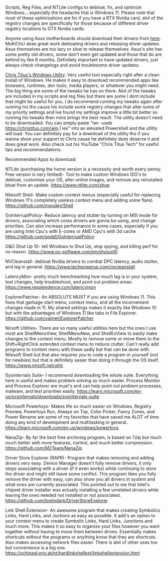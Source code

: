 Scripts, Reg Files, and NTLite configs to debloat, fix, and optimize Windows....especially the headache that is Windows 11. Please note that most of these optimizations are for if you have a RTX Nvidia card, alot of the registry changes are specifically for those because of different driver registry locations to GTX Nvidia cards.

Anyone using Asus motherboards should download their drivers from [here](https://rog-forum.asus.com/t5/hardware-build-advice/index-all-my-drivers-firmware-software-threads/m-p/827232). MoKiChU does great work debloating drivers and releasing driver updates Asus themselves are too lazy or slow to release themselves. Asus's site has some pretty old drivers, some don't even get updated and those that do are behind by like 6 months. Definitely important to have updated drivers, just always check changelogs and avoid troublesome driver updates. 

[Chris Titus's Windows Utility](https://github.com/ChrisTitusTech/winutil): Very useful tool especially right after a clean install of Windows. He makes it easy to download recommended apps like browsers, runtimes, dev tools, media players, or whatever you might need. The big thing are some of the tweaks he has on there. Alot of the tweaks are included in my scripts and reg files but there are some I dont include that might be useful for you. I do recommend running my tweaks again after running his tho cause his include some registry changes that alter some of my priority settings and Ive found my settings improve a little bit better so running his tweaks then mine brings the best result. The utility doesn't need to be downloaded. You can simply paste "iwr -useb https://christitus.com/win | iex" into an elevated Powershell and the utility will load. You can definitely pay for a download of the utility tho if you wanna show your support to Chris cause he definitely does deserve it and does great work. Also check out his YouTube "Chris Titus Tech" for useful tips and recommendations.

Recommended Apps to download:

NTLite (purchasing the home version is a necessity and worth every penny. Free version is very limited)- Tool to make custom Windows ISO's to debloat, customize your OS, alter online images, and remove any reinstalled bloat from an update.
https://www.ntlite.com/shop

Nilesoft Shell- Make custom context menus (especially useful for replacing Windows 11's completely useless context menu and adding some flare).
https://github.com/moudey/Shell

GoInterruptPolicy- Reduce latency and stutter by turning on MSI mode for drivers, associating which cores drivers are gonna be using, and change priorities. Can also increase performance in some cases, especially if you are using Intel Cpu's with E-cores or AMD Cpu's with 3d cache
https://github.com/spddl/GoInterruptPolicy

O&O Shut Up 10- tell Windows to Shut Up, stop spying, and killing perf for no reason.
https://www.oo-software.com/en/shutup10

NVCleanstall- debloat Nvidia drivers to combat DPC latency, audio stutter, and lag in general.
https://www.techpowerup.com/nvcleanstall

LatencyMon- pretty much benchmarking how much lag is in your system, test changes, help troubleshoot, and point out problem areas.
https://www.resplendence.com/latencymon

ExplorerPatcher- An ABSOLUTE MUST if you are using Windows 11. This fixes that garbage start menu, context menu, and all the inconvenient
changes made in 11. My shared settings makes it exactly like Windows 10 but with the advantages of Windows 11 like tabs in File Explorer.
https://github.com/valinet/ExplorerPatcher

Nirsoft Utilities- There are so many useful utilities here but the ones I use most are ShellMenuView, ShellMenuNew, and ShellExView to easily make changes to the context menu. Mostly to remove some or move them to the Shift+RightClick extended context menu to reduce clutter. Can't really add programs to context menu with these sadly but that can be done with Nilesoft Shell but that also requires you to code a program in yourself (not for newbies) but that is definitely easier than doing it through the OS itself.
https://www.nirsoft.net/utils

Sysinternals Suite- I recommend downloading the whole suite. Everything here is useful and makes problem solving so much easier. Process Monitor and Process Explorer are must's and can help point out problem processes, malware, and test priorities easily.
https://learn.microsoft.com/en-us/sysinternals/downloads/sysinternals-suite

Microsoft Powertoys- Makes life so much easier on Windows. Registry Preview, Powertoys Run, Always on Top, Color Picker, Fancy Zones, and Power Rename are some of my favorites that have saved me ALOT of time doing any kind of development and multitasking in general.
https://learn.microsoft.com/en-us/windows/powertoys

NanaZip- By far the best free archiving program, is based on 7zip but much much better with more features, control, and much better compression.
https://github.com/M2Team/NanaZip

Driver Store Explorer (RAPR)- Program that makes removing and adding drivers very easy. Device Manager doesn't fully remove drivers, it only stops associating with a driver (if it even works) while continuing to store the driver and might still leave some conflict. This program likes you fully remove the driver with easy, can also show you all drivers in system and what ones are currently associated. This pointed out to me that Intel's chipset driver installer was actually installing a few unrelated drivers while leaving the ones needed not installed or not associated. 
https://github.com/lostindark/DriverStoreExplorer

Link Shell Extension- An awesome program that makes creating Symbolics Links, Hard Links, and Juctions as easy as possible. It add's an option to your context menu to create Symbolic Links, Hard Links, Junctions and much more. This makes it so easy to organize your files however you want together without having to move them between drives. Essentially makes shortcuts without the programs or anything know that they are shortcuts. Also makes accessing network files easier. There is alot of other uses too but convenience is a big one.
https://schinagl.priv.at/nt/hardlinkshellext/linkshellextension.html
